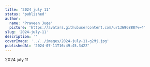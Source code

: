 ```yaml
---
title: '2024 july 11'
status: 'published'
author:
  name: 'Praveen Juge'
  picture: 'https://avatars.githubusercontent.com/u/13696888?v=4'
slug: '2024-july-11'
description: ''
coverImage: '../../images/2024-july-11-g2Mj.jpg'
publishedAt: '2024-07-11T16:49:45.342Z'
---
```


2024 july 11
